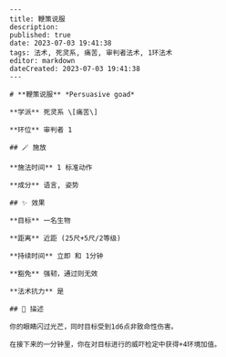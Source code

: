 
    ---
    title: 鞭策说服
    description: 
    published: true
    date: 2023-07-03 19:41:38
    tags: 法术, 死灵系, 痛苦, 审判者法术, 1环法术
    editor: markdown
    dateCreated: 2023-07-03 19:41:38
    ---

    # **鞭策说服** *Persuasive goad*

    **学派** 死灵系 \[痛苦\] 

    **环位** 审判者 1

    ## 🪄 施放

    **施法时间** 1 标准动作

    **成分** 语言, 姿势

    ## ✨ 效果 

    **目标** 一名生物 

    **距离** 近距 (25尺+5尺/2等级)  

    **持续时间** 立即 和 1分钟 

    **豁免** 强韧，通过则无效

    **法术抗力** 是

    ## 📖 描述

    你的眼睛闪过光芒，同时目标受到1d6点非致命性伤害。

    在接下来的一分钟里，你在对目标进行的威吓检定中获得+4环境加值。
    